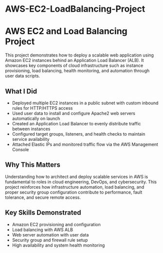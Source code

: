 # AWS-EC2-LoadBalancing-Project

# AWS EC2 and Load Balancing Project

This project demonstrates how to deploy a scalable web application using Amazon EC2 instances behind an Application Load Balancer (ALB). It showcases key components of cloud infrastructure such as instance provisioning, load balancing, health monitoring, and automation through user data scripts.

## What I Did

- Deployed multiple EC2 instances in a public subnet with custom inbound rules for HTTP/HTTPS access  
- Used user data to install and configure Apache2 web servers automatically on launch  
- Created an Application Load Balancer to evenly distribute traffic between instances  
- Configured target groups, listeners, and health checks to maintain service availability  
- Attached Elastic IPs and monitored traffic flow via the AWS Management Console

## Why This Matters

Understanding how to architect and deploy scalable services in AWS is fundamental to roles in cloud engineering, DevOps, and cybersecurity. This project reinforces how infrastructure automation, load balancing, and proper security group configuration contribute to performance, fault tolerance, and secure remote access.

## Key Skills Demonstrated

- Amazon EC2 provisioning and configuration  
- Load balancing with AWS ALB  
- Web server automation with user data  
- Security group and firewall rule setup  
- High availability and system health monitoring
